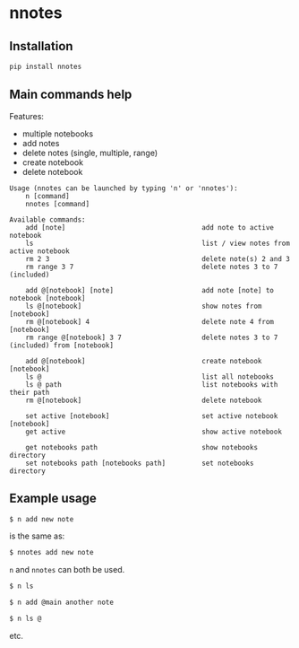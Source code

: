 # nnotes

## Installation

```bash
pip install nnotes
```

## Main commands help

Features:
- multiple notebooks
- add notes
- delete notes (single, multiple, range)
- create notebook
- delete notebook


```
Usage (nnotes can be launched by typing 'n' or 'nnotes'):
    n [command]
    nnotes [command]

Available commands:
    add [note]                                  add note to active notebook
    ls                                          list / view notes from active notebook
    rm 2 3                                      delete note(s) 2 and 3
    rm range 3 7                                delete notes 3 to 7 (included)
    
    add @[notebook] [note]                      add note [note] to notebook [notebook]
    ls @[notebook]                              show notes from [notebook]
    rm @[notebook] 4                            delete note 4 from [notebook]
    rm range @[notebook] 3 7                    delete notes 3 to 7 (included) from [notebook]

    add @[notebook]                             create notebook [notebook]
    ls @                                        list all notebooks
    ls @ path                                   list notebooks with their path
    rm @[notebook]                              delete notebook

    set active [notebook]                       set active notebook [notebook]
    get active                                  show active notebook

    get notebooks path                          show notebooks directory
    set notebooks path [notebooks path]         set notebooks directory
```

## Example usage

```bash
$ n add new note
```
is the same as:
```bash
$ nnotes add new note
```
`n` and `nnotes` can both be used.

```bash
$ n ls
```

```bash
$ n add @main another note
```

```bash
$ n ls @
```
etc.